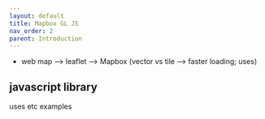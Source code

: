 ```yaml
---
layout: default
title: Mapbox GL JS
nav_order: 2
parent: Introduction
---
```



- web map --> leaflet --> Mapbox (vector vs tile --> faster loading; uses)

## javascript library
uses etc examples 
